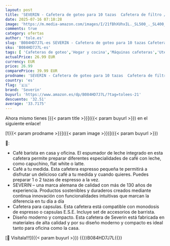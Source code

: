 ```yaml
---
layout: post
title: 'SEVERIN - Cafetera de goteo para 10 tazas  Cafetera de filtro / Cafetera americana con jarra de cristal  Con placa calefactora y desconexión automática  Blanco / Negro  KA 4816'
date: 2025-07-16 07:10:28
image: 'https://m.media-amazon.com/images/I/21fBhXUhxIL._SL500_._SL400_.jpg'
comments: true
category: ofertas
author: 'tole.es'
slug: 'B084HD7J7L-es SEVERIN - Cafetera de goteo para 10 tazas Cafetera de...'
sku: 'B084HD7J7L-es'
tags: [ 'Cafeteras de goteo','Hogar y cocina','Máquinas cafeteras','Utensilios para café y té','cafetera','severin','🇪🇸', ]
actualPrice: 26.99 EUR
currency: EUR
price: 26.99
comparePrice: 39.99 EUR
prodname: 'SEVERIN - Cafetera de goteo para 10 tazas  Cafetera de filtro / Cafetera americana con jarra de cristal  Con placa calefactora y desconexión automática  Blanco / Negro  KA 4816'
country: 'es'
flag: '🇪🇸'
brand: 'Severin'
buyurl: 'https://www.amazon.es/dp/B084HD7J7L/?tag=tolees-21'
descuento: '32.51'
average: '33.7175'
---
```


Ahora mismo tienes [{{< param title >}}]({{< param buyurl >}}) en el siguiente enlace!

[![{{< param prodname >}}]({{< param image >}})]({{< param buyurl >}})

🔎:

- Café barista en casa y oficina. El espumador de leche integrado en esta cafetera permite preparar diferentes especialidades de café con leche, como capuchino, flat white o latte.
- Café a tu medida. Esta cafetera espresso pequeña te permitirá a disfrutar un delicioso café a tu medida y cuando quieres. Puedes preparar 1 o 2 tazas de espresso a la vez.
- SEVERIN – una marca alemana de calidad con más de 130 años de experiencia. Productos sostenibles y duraderos creados mediante continua innovación con funcionalidades intuitivas que marcan la diferencia en tu día a día
- Cafetera para capsulas. Esta cafetera está compatible con monodosis de espresso o capsulas E.S.E. Incluye set de accesorios de barrista.
- Diseño moderno y compacto. Esta cafetera de Severin está fabricada en materiales de alta calidad y por su diseño moderno y compacto es ideal tanto para oficina como la casa.

[🛒 Visítala!!!]({{< param buyurl >}})
{{<world>}}B084HD7J7L{{</world>}}

